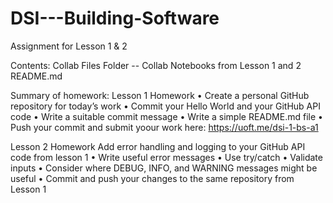 # DSI---Building-Software
Assignment for Lesson 1 &amp; 2

Contents:
Collab Files Folder -- Collab Notebooks from Lesson 1 and 2
README.md 

Summary of homework:
Lesson 1 Homework
• Create a personal GitHub repository for today’s work
• Commit your Hello World and your GitHub API code
• Write a suitable commit message
• Write a simple README.md file
• Push your commit and submit yoour work here:
https://uoft.me/dsi-1-bs-a1

Lesson 2 Homework
Add error handling and logging to your GitHub API code from lesson 1
• Write useful error messages
• Use try/catch
• Validate inputs
• Consider where DEBUG, INFO, and WARNING messages might be useful
• Commit and push your changes to the same repository from Lesson 1
